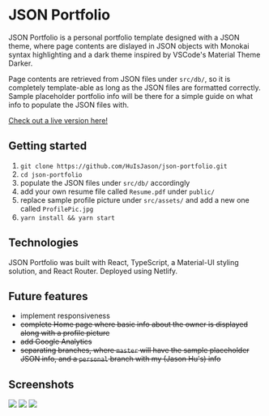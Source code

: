 # JSON Portfolio

JSON Portfolio is a personal portfolio template designed with a JSON theme, where page contents are dislayed in JSON objects with Monokai syntax highlighting and a dark theme inspired by VSCode's Material Theme Darker.

Page contents are retrieved from JSON files under `src/db/`, so it is completely template-able as long as the JSON files are formatted correctly. Sample placeholder portfolio info will be there for a simple guide on what info to populate the JSON files with.

[Check out a live version here!](https://jason-hu.com)

## Getting started

1. `git clone https://github.com/HuIsJason/json-portfolio.git`
2. `cd json-portfolio`
3. populate the JSON files under `src/db/` accordingly
4. add your own resume file called `Resume.pdf` under `public/`
5. replace sample profile picture under `src/assets/` and add a new one called `ProfilePic.jpg`
6. `yarn install && yarn start`

## Technologies

JSON Portfolio was built with React, TypeScript, a Material-UI styling solution, and React Router. Deployed using Netlify.

## Future features

- implement responsiveness
- ~~complete Home page where basic info about the owner is displayed along with a profile picture~~
- ~~add Google Analytics~~
- ~~separating branches, where `master` will have the sample placeholder JSON info, and a `personal` branch with my (Jason Hu's) info~~

## Screenshots
![](https://i.imgur.com/OGI3K2F.png)
![](https://i.imgur.com/41RZppc.png)
![](https://i.imgur.com/0Tpl8zq.png)

